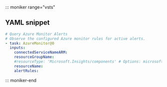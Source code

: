 ::: moniker range="vsts"

## YAML snippet

```YAML
# Query Azure Monitor Alerts
# Observe the configured Azure monitor rules for active alerts.
- task: AzureMonitor@0
  inputs:
    connectedServiceNameARM: 
    resourceGroupName: 
    #resourceType: 'Microsoft.Insights/components' # Options: microsoft.Insights/Components, microsoft.Web/Sites, microsoft.Storage/StorageAccounts, microsoft.Compute/VirtualMachines
    resourceName: 
    alertRules: 
```

::: moniker-end